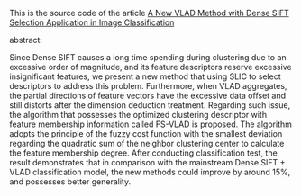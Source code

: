 This is the source code of the article [A New VLAD Method with Dense SIFT Selection Application in Image Classification](http://www.atlantis-press.com/proceedings/caai-17/25881235)

abstract:

Since Dense SIFT causes a long time spending during clustering due to an excessive order of magnitude, and its feature descriptors reserve excessive insignificant features, we present a new method that using SLIC to select descriptors to address this problem. Furthermore, when VLAD aggregates, the partial directions of feature vectors have the excessive data offset and still distorts after the dimension deduction treatment. Regarding such issue, the algorithm that possesses the optimized clustering descriptor with feature membership information called FS-VLAD is proposed. The algorithm adopts the principle of the fuzzy cost function with the smallest deviation regarding the quadratic sum of the neighbor clustering center to calculate the feature membership degree. After conducting classification test, the result demonstrates that in comparison with the mainstream Dense SIFT + VLAD classification model, the new methods could improve by around 15%, and possesses better generality.